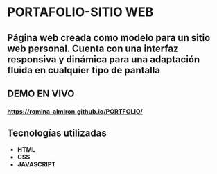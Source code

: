 # **PORTAFOLIO-SITIO WEB**

**Página web creada como modelo para un sitio web personal. Cuenta con una interfaz responsiva y dinámica  para una adaptación fluida en cualquier tipo de pantalla**
---
##  **DEMO EN VIVO**

####  https://romina-almiron.github.io/PORTFOLIO/

## **Tecnologías utilizadas**

- **HTML**
- **CSS**
- **JAVASCRIPT**
